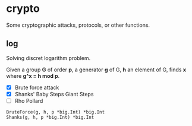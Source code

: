 # crypto
Some cryptographic attacks, protocols, or other functions.

## log
Solving discret logarithm problem. 

Given a group **G** of order **p**, a generator **g** of G, **h** an element of G, finds **x** where **g^x = h mod p**.

 - [x] Brute force attack
 - [x] Shanks' Baby Steps Giant Steps
 - [ ] Rho Pollard

```
BruteForce(g, h, p *big.Int) *big.Int
Shanks(g, h, p *big.Int) *big.Int 
```
